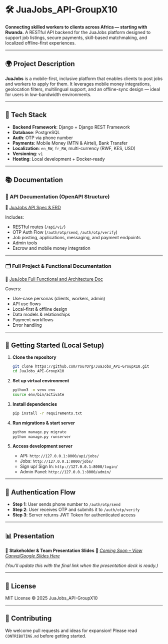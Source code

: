 # 🛠️ JuaJobs\_API-GroupX10

**Connecting skilled workers to clients across Africa — starting with Rwanda.**
A RESTful API backend for the JuaJobs platform designed to support job listings, secure payments, skill-based matchmaking, and localized offline-first experiences.

---

## 🌍 Project Description

**JuaJobs** is a mobile-first, inclusive platform that enables clients to post jobs and workers to apply for them. It leverages mobile money integrations, geolocation filters, multilingual support, and an offline-sync design — ideal for users in low-bandwidth environments.

---

## 🚀 Tech Stack

* **Backend Framework**: Django + Django REST Framework
* **Database**: PostgreSQL
* **Auth**: OTP via phone number
* **Payments**: Mobile Money (MTN & Airtel), Bank Transfer
* **Localization**: `en_RW`, `fr_RW`, multi-currency (RWF, KES, USD)
* **Versioning**: `v1`
* **Hosting**: Local development + Docker-ready

---

## 📚 Documentation

### 📄 API Documentation (OpenAPI Structure)

🔗 [JuaJobs API Spec & ERD](https://docs.google.com/document/d/1m40c0K7Lsxi34NLKKlE6wrZxPwEzvIRiRe-1AZeOAt8/edit?usp=sharing)

Includes:

* RESTful routes (`/api/v1/`)
* OTP Auth Flow (`/auth/otp/send`, `/auth/otp/verify`)
* Job posting, applications, messaging, and payment endpoints
* Admin tools
* Escrow and mobile money integration

---

### 🗂️ Full Project & Functional Documentation

🔗 [JuaJobs Full Functional and Architecture Doc](https://docs.google.com/document/d/1HmTD2_SmpRl7EwMgQIzeltMcq4oBDWom8y6-qqBRAdc/edit?tab=t.0#heading=h.9k2n33hnzlao)

Covers:

* Use-case personas (clients, workers, admin)
* API use flows
* Local-first & offline design
* Data models & relationships
* Payment workflows
* Error handling

---

## 🧪 Getting Started (Local Setup)

1. **Clone the repository**

   ```bash
   git clone https://github.com/YourOrg/JuaJobs_API-GroupX10.git
   cd JuaJobs_API-GroupX10
   ```

2. **Set up virtual environment**

   ```bash
   python3 -m venv env
   source env/bin/activate
   ```

3. **Install dependencies**

   ```bash
   pip install -r requirements.txt
   ```

4. **Run migrations & start server**

   ```bash
   python manage.py migrate
   python manage.py runserver
   ```

5. **Access development server**

   * API: `http://127.0.0.1:8000/api/jobs/`
   * Jobs: `http://127.0.0.1:8000/jobs/`
   * Sign up/ Sign In: `http://127.0.0.1:8000/login/`
   * Admin Panel: `http://127.0.0.1:8000/admin/`

---

## 🔐 Authentication Flow

* **Step 1**: User sends phone number to `/auth/otp/send`
* **Step 2**: User receives OTP and submits it to `/auth/otp/verify`
* **Step 3**: Server returns JWT Token for authenticated access

---

## 📊 Presentation

🎤 **Stakeholder & Team Presentation Slides**
📎 [*Coming Soon – View Canva/Google Slides Here*](#)

*(You’ll update this with the final link when the presentation deck is ready.)*

---

## 🧾 License

MIT License
© 2025 JuaJobs\_API-GroupX10

---

## 🤝 Contributing

We welcome pull requests and ideas for expansion!
Please read `CONTRIBUTING.md` before getting started.
